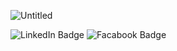 ![Untitled]()

<div id="badges">
  <img src="https://img.shields.io/badge/LinkedIn-blue?style=for-the-badge&logo=linkedin&logoColor=white" alt="LinkedIn Badge"/>
  <img src="https://img.shields.io/badge/Facebook-%231877F2.svg?style=for-the-badge&logo=Facebook&logoColor=white" alt = "Facabook Badge"/>
</div>


